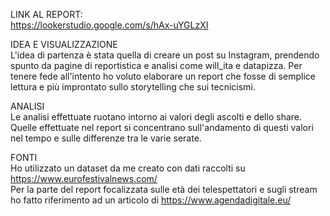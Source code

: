  LINK AL REPORT:<br>
 https://lookerstudio.google.com/s/hAx-uYGLzXI <br>

IDEA E VISUALIZZAZIONE<br>
L'idea di partenza è stata quella di creare un post su Instagram, prendendo spunto da pagine di reportistica e analisi come will_ita e datapizza.
Per tenere fede all'intento ho voluto elaborare un report che fosse di semplice lettura e più improntato sullo storytelling che sui tecnicismi.<br>

ANALISI<br>
Le analisi effettuate ruotano intorno ai valori degli ascolti e dello share.
Quelle effettuate nel report si concentrano sull'andamento di questi valori nel tempo e sulle differenze tra le varie serate.<br>

FONTI<br>
Ho utilizzato un dataset da me creato con dati raccolti su https://www.eurofestivalnews.com/<br>
Per la parte del report focalizzata sulle età dei telespettatori e sugli stream ho fatto riferimento ad un articolo di https://www.agendadigitale.eu/
